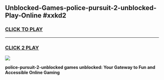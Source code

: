 
## Unblocked-Games-police-pursuit-2-unblocked-Play-Online #xxkd2
<h3>
<a href="https://news.freeplayer.one?title=police-pursuit-2-unblocked&ref=3">CLICK TO PLAY</a></h3>
<hr>

<h3>
<a href="https://news.freeplayer.one?title=police-pursuit-2-unblocked&ref=3">CLICK 2 PLAY</a>
  
</h3>

<a href="https://news.freeplayer.one?title=police-pursuit-2-unblocked&ref=3"><img src="https://clearcache.store/games.png"></a>


**police-pursuit-2-unblocked games unblocked: Your Gateway to Fun and Accessible Online Gaming**
